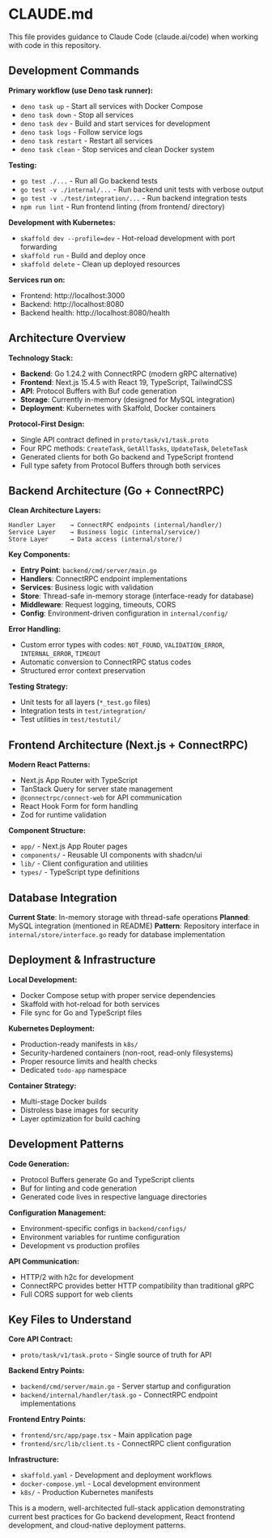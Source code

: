 # CLAUDE.md

This file provides guidance to Claude Code (claude.ai/code) when working with code in this repository.

## Development Commands

**Primary workflow (use Deno task runner):**
- `deno task up` - Start all services with Docker Compose
- `deno task down` - Stop all services  
- `deno task dev` - Build and start services for development
- `deno task logs` - Follow service logs
- `deno task restart` - Restart all services
- `deno task clean` - Stop services and clean Docker system

**Testing:**
- `go test ./...` - Run all Go backend tests
- `go test -v ./internal/...` - Run backend unit tests with verbose output
- `go test -v ./test/integration/...` - Run backend integration tests
- `npm run lint` - Run frontend linting (from frontend/ directory)

**Development with Kubernetes:**
- `skaffold dev --profile=dev` - Hot-reload development with port forwarding
- `skaffold run` - Build and deploy once
- `skaffold delete` - Clean up deployed resources

**Services run on:**
- Frontend: http://localhost:3000
- Backend: http://localhost:8080
- Backend health: http://localhost:8080/health

## Architecture Overview

**Technology Stack:**
- **Backend**: Go 1.24.2 with ConnectRPC (modern gRPC alternative)
- **Frontend**: Next.js 15.4.5 with React 19, TypeScript, TailwindCSS
- **API**: Protocol Buffers with Buf code generation
- **Storage**: Currently in-memory (designed for MySQL integration)
- **Deployment**: Kubernetes with Skaffold, Docker containers

**Protocol-First Design:**
- Single API contract defined in `proto/task/v1/task.proto`
- Four RPC methods: `CreateTask`, `GetAllTasks`, `UpdateTask`, `DeleteTask`
- Generated clients for both Go backend and TypeScript frontend
- Full type safety from Protocol Buffers through both services

## Backend Architecture (Go + ConnectRPC)

**Clean Architecture Layers:**
```
Handler Layer    → ConnectRPC endpoints (internal/handler/)
Service Layer    → Business logic (internal/service/)
Store Layer      → Data access (internal/store/)
```

**Key Components:**
- **Entry Point**: `backend/cmd/server/main.go`
- **Handlers**: ConnectRPC endpoint implementations
- **Services**: Business logic with validation
- **Store**: Thread-safe in-memory storage (interface-ready for database)
- **Middleware**: Request logging, timeouts, CORS
- **Config**: Environment-driven configuration in `internal/config/`

**Error Handling:**
- Custom error types with codes: `NOT_FOUND`, `VALIDATION_ERROR`, `INTERNAL_ERROR`, `TIMEOUT`
- Automatic conversion to ConnectRPC status codes
- Structured error context preservation

**Testing Strategy:**
- Unit tests for all layers (`*_test.go` files)
- Integration tests in `test/integration/`
- Test utilities in `test/testutil/`

## Frontend Architecture (Next.js + ConnectRPC)

**Modern React Patterns:**
- Next.js App Router with TypeScript
- TanStack Query for server state management
- `@connectrpc/connect-web` for API communication
- React Hook Form for form handling
- Zod for runtime validation

**Component Structure:**
- `app/` - Next.js App Router pages
- `components/` - Reusable UI components with shadcn/ui
- `lib/` - Client configuration and utilities
- `types/` - TypeScript type definitions

## Database Integration

**Current State**: In-memory storage with thread-safe operations
**Planned**: MySQL integration (mentioned in README)
**Pattern**: Repository interface in `internal/store/interface.go` ready for database implementation

## Deployment & Infrastructure

**Local Development:**
- Docker Compose setup with proper service dependencies
- Skaffold with hot-reload for both services
- File sync for Go and TypeScript files

**Kubernetes Deployment:**
- Production-ready manifests in `k8s/`
- Security-hardened containers (non-root, read-only filesystems)
- Proper resource limits and health checks
- Dedicated `todo-app` namespace

**Container Strategy:**
- Multi-stage Docker builds
- Distroless base images for security
- Layer optimization for build caching

## Development Patterns

**Code Generation:**
- Protocol Buffers generate Go and TypeScript clients
- Buf for linting and code generation
- Generated code lives in respective language directories

**Configuration Management:**
- Environment-specific configs in `backend/configs/`
- Environment variables for runtime configuration
- Development vs production profiles

**API Communication:**
- HTTP/2 with h2c for development
- ConnectRPC provides better HTTP compatibility than traditional gRPC
- Full CORS support for web clients

## Key Files to Understand

**Core API Contract:**
- `proto/task/v1/task.proto` - Single source of truth for API

**Backend Entry Points:**
- `backend/cmd/server/main.go` - Server startup and configuration
- `backend/internal/handler/task.go` - ConnectRPC endpoint implementations

**Frontend Entry Points:**
- `frontend/src/app/page.tsx` - Main application page
- `frontend/src/lib/client.ts` - ConnectRPC client configuration

**Infrastructure:**
- `skaffold.yaml` - Development and deployment workflows
- `docker-compose.yml` - Local development environment
- `k8s/` - Production Kubernetes manifests

This is a modern, well-architected full-stack application demonstrating current best practices for Go backend development, React frontend development, and cloud-native deployment patterns.